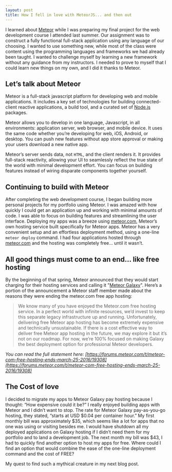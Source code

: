 ```yaml
---
layout: post
title: How I fell in love with MeteorJS... and then out
---
```


I learned about [Meteor](https://www.meteor.com/) while I was preparing my final project for the web development course I attended last summer. Our assignment was to construct a fully functional full-stack application using any language of our choosing. I wanted to use something new, while most of the class were content using the programming languages and frameworks we had already been taught. I wanted to challenge myself by learning a new framework without any guidance from my instructors. I needed to prove to myself that I could learn new things on my own, and I did it thanks to Meteor.

## Let’s talk about Meteor
Meteor is a full-stack javascript platform for developing web and mobile applications. It includes a key set of technologies for building connected-client reactive applications, a build tool, and a curated set of [Node.js](https://nodejs.org/en/) packages.

Meteor allows you to develop in one language, Javascript, in all environments: application server, web browser, and mobile device. It uses the same code whether you’re developing for web, iOS, Android, or desktop. You can push new features without app store approval or making your users download a new native app.

Meteor’s server sends data, not `HTML`, and the client renders it. It provides full-stack reactivity, allowing your UI to seamlessly reflect the true state of the world with minimal development effort. You can focus on building features instead of wiring disparate components together yourself.

## Continuing to build with Meteor
After completing the web development course, I began building more personal projects for my portfolio using Meteor. I was amazed with how quickly I could get an application up and working with minimal amounts of code. I was able to focus on building features and streamlining the user interface. Deploying my apps was a breeze using [meteor.com](), Meteor’s own hosting service built specifically for Meteor apps. Meteor has a very convenient setup and an effortless deployment method, using a one-line `meteor deploy` command. I had four applications hosted through [meteor.com]() and the hosting was completely free… until it wasn’t.

## All good things must come to an end… like free hosting
By the beginning of that spring, Meteor announced that they would start charging for their hosting services and calling it "[Meteor Galaxy](https://www.meteor.com/hosting)". Here’s a portion of the announcement a Meteor staff member made about the reasons they were ending the meteor.com free app hosting:
>We know many of you have enjoyed the Meteor.com free hosting service. In a perfect world with infinite resources, we’d invest to keep this separate legacy infrastructure up and running. Unfortunately, delivering free Meteor app hosting has become extremely expensive and technically unsustainable. If there is a cost effective way to deliver free Meteor app hosting in the future, we may explore it but it’s not on our roadmap. For now, we’re 100% focused on making Galaxy the best deployment option for professional Meteor developers.

*You can read the full statement here: [https://forums.meteor.com/t/meteor-com-free-hosting-ends-march-25-2016/19308](https://forums.meteor.com/t/meteor-com-free-hosting-ends-march-25-2016/19308)*


## The Cost of love
I decided to migrate my apps to Meteor Galaxy pay hosting because I thought: “How expensive could it be?” I really enjoyed building apps with Meteor and I didn’t want to stop. The rate for Meteor Galaxy pay-as-you-go hosting, they stated, “starts at USD $0.04 per container hour.” My first monthly bill was approximately $35, which seems like a lot for apps that no one was using or visiting besides me. I would have shutdown all my deployed applications on Galaxy hosting if I didn’t need them for my portfolio and to land a development job. The next month my bill was $43, I had to quickly find another option to host my apps for free. Where could I find an option that would combine the ease of the one-line deployment command and the cost of FREE?

My quest to find such a mythical creature in my next blog post.
